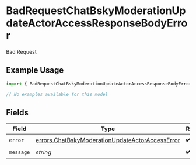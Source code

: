 # BadRequestChatBskyModerationUpdateActorAccessResponseBodyError

Bad Request

## Example Usage

```typescript
import { BadRequestChatBskyModerationUpdateActorAccessResponseBodyError } from "@speakeasy-sdks/bluesky/models/errors";

// No examples available for this model
```

## Fields

| Field                                                                                                              | Type                                                                                                               | Required                                                                                                           | Description                                                                                                        |
| ------------------------------------------------------------------------------------------------------------------ | ------------------------------------------------------------------------------------------------------------------ | ------------------------------------------------------------------------------------------------------------------ | ------------------------------------------------------------------------------------------------------------------ |
| `error`                                                                                                            | [errors.ChatBskyModerationUpdateActorAccessError](../../models/errors/chatbskymoderationupdateactoraccesserror.md) | :heavy_check_mark:                                                                                                 | N/A                                                                                                                |
| `message`                                                                                                          | *string*                                                                                                           | :heavy_check_mark:                                                                                                 | N/A                                                                                                                |